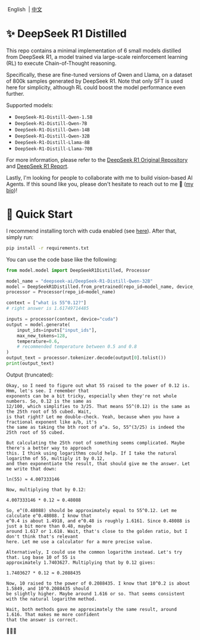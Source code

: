 <p align="left">
    &nbspEnglish&nbsp | <a href="README_CN.md">中文</a>
</p>

# ✨ DeepSeek R1 Distilled

This repo contains a minimal implementation of 6 small models distilled from DeepSeek R1, a model trained via large-scale reinforcement learning (RL) to execute Chain-of-Thought reasoning.

Specifically, these are fine-tuned versions of Qwen and Llama, on a dataset of 800k samples generated by DeepSeek R1. Note that only SFT is used here for simplicity, although RL could boost the model performance even further. 

Supported models:
- `DeepSeek-R1-Distill-Qwen-1.5B`
- `DeepSeek-R1-Distill-Qwen-7B`
- `DeepSeek-R1-Distill-Qwen-14B`
- `DeepSeek-R1-Distill-Qwen-32B`
- `DeepSeek-R1-Distill-Llama-8B`
- `DeepSeek-R1-Distill-Llama-70B`

For more information, please refer to the [DeepSeek R1 Original Repository](https://github.com/deepseek-ai/DeepSeek-R1) and [DeepSeek R1 Report](https://github.com/deepseek-ai/DeepSeek-R1/blob/main/DeepSeek_R1.pdf).

Lastly, I'm looking for people to collaborate with me to build vision-based AI Agents. If this sound like you, please don't hesitate to reach out to me 🤗 ([my bio](https://github.com/Emericen))!

# 🦋 Quick Start

I recommend installing torch with cuda enabled (see [here](https://pytorch.org/get-started/locally/)). After that, simply run:

```bash
pip install -r requirements.txt
```

You can use the code base like the following:

```python
from model.model import DeepSeekR1Distilled, Processor

model_name = "deepseek-ai/DeepSeek-R1-Distill-Qwen-32B"
model = DeepSeekR1Distilled.from_pretrained(repo_id=model_name, device_map="auto")
processor = Processor(repo_id=model_name)

context = ["what is 55^0.12?"]
# right answer is 1.61749714485

inputs = processor(context, device="cuda")
output = model.generate(
    input_ids=inputs["input_ids"],
    max_new_tokens=128,
    temperature=0.6, 
    # recommended temperature between 0.5 and 0.8
)
output_text = processor.tokenizer.decode(output[0].tolist())
print(output_text)
```
Output (truncated):
```
Okay, so I need to figure out what 55 raised to the power of 0.12 is. Hmm, let's see. I remember that 
exponents can be a bit tricky, especially when they're not whole numbers. So, 0.12 is the same as 
12/100, which simplifies to 3/25. That means 55^(0.12) is the same as the 25th root of 55 cubed. Wait, 
is that right? Let me double-check. Yeah, because when you have a fractional exponent like a/b, it's 
the same as taking the bth root of a^a. So, 55^(3/25) is indeed the 25th root of 55 cubed.

But calculating the 25th root of something seems complicated. Maybe there's a better way to approach 
this. I think using logarithms could help. If I take the natural logarithm of 55, multiply it by 0.12, 
and then exponentiate the result, that should give me the answer. Let me write that down:

ln(55) ≈ 4.007333146

Now, multiplying that by 0.12:

4.007333146 * 0.12 ≈ 0.48088

So, e^(0.48088) should be approximately equal to 55^0.12. Let me calculate e^0.48088. I know that 
e^0.4 is about 1.4918, and e^0.48 is roughly 1.6161. Since 0.48088 is just a bit more than 0.48, maybe 
around 1.617 or 1.618. Wait, that's close to the golden ratio, but I don't think that's relevant 
here. Let me use a calculator for a more precise value.

Alternatively, I could use the common logarithm instead. Let's try that. Log base 10 of 55 is 
approximately 1.7403627. Multiplying that by 0.12 gives:

1.7403627 * 0.12 ≈ 0.2088435

Now, 10 raised to the power of 0.2088435. I know that 10^0.2 is about 1.5849, and 10^0.2088435 should 
be slightly higher. Maybe around 1.616 or so. That seems consistent with the natural logarithm method.

Wait, both methods gave me approximately the same result, around 1.616. That makes me more confident 
that the answer is correct.
```
🤯🤯🤯